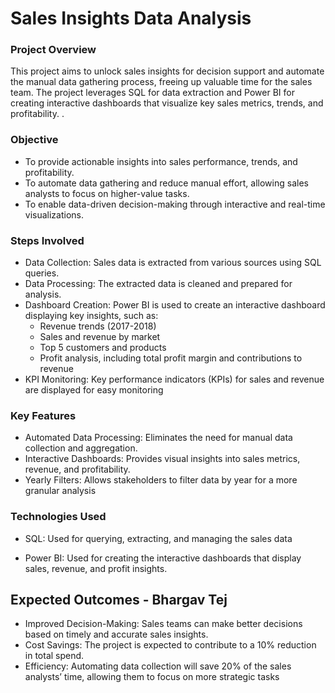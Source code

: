 # Sales Insights Data Analysis

### Project Overview

This project aims to unlock sales insights for decision support and automate the manual data gathering process, freeing up valuable time for the sales team. 
The project leverages SQL for data extraction and Power BI for creating interactive dashboards that visualize key sales metrics, trends, and profitability.
.

### Objective
  - To provide actionable insights into sales performance, trends, and profitability.
  - To automate data gathering and reduce manual effort, allowing sales analysts to focus on higher-value tasks.
  - To enable data-driven decision-making through interactive and real-time visualizations.



### Steps Involved

- Data Collection: Sales data is extracted from various sources using SQL queries.
- Data Processing: The extracted data is cleaned and prepared for analysis.
- Dashboard Creation: Power BI is used to create an interactive dashboard displaying key insights, such as:
  - Revenue trends (2017-2018)
  - Sales and revenue by market
  - Top 5 customers and products
  - Profit analysis, including total profit margin and contributions to revenue
- KPI Monitoring: Key performance indicators (KPIs) for sales and revenue are displayed for easy monitoring

### Key Features

 - Automated Data Processing: Eliminates the need for manual data collection and aggregation.
 - Interactive Dashboards: Provides visual insights into sales metrics, revenue, and profitability.
 - Yearly Filters: Allows stakeholders to filter data by year for a more granular analysis

### Technologies Used

- SQL: Used for querying, extracting, and managing the sales data

- Power BI: Used for creating the interactive dashboards that display sales, revenue, and profit insights.

## Expected Outcomes - Bhargav Tej
  - Improved Decision-Making: Sales teams can make better decisions based on timely and accurate sales insights.
  - Cost Savings: The project is expected to contribute to a 10% reduction in total spend.
  - Efficiency: Automating data collection will save 20% of the sales analysts’ time, allowing them to focus on more strategic tasks
